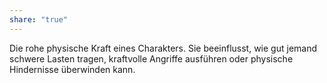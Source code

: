 ```yaml
---
share: "true"
---
```

Die rohe physische Kraft eines Charakters. Sie beeinflusst, wie gut jemand schwere Lasten tragen, kraftvolle Angriffe ausführen oder physische Hindernisse überwinden kann.